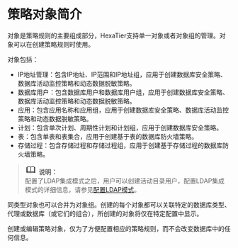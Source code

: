 # 策略对象简介<a name="ZH-CN_TOPIC_0111166428"></a>

对象是策略规则的主要组成部分，HexaTier支持单一对象或者对象组的管理。对象可以在创建策略规则时使用。

对象包括：

-   IP地址管理：包含IP地址、IP范围和IP地址组，应用于创建数据库安全策略、数据库活动监控策略和动态数据脱敏策略。
-   数据库用户：包含数据库用户和数据库用户组，应用于创建数据库安全策略、数据库活动监控策略和动态数据脱敏策略。
-   应用：包含应用名称和应用组，应用于创建数据库安全策略、数据库活动监控策略和动态数据脱敏策略。
-   计划：包含单次计划、周期性计划和计划组，应用于创建数据库安全策略。
-   表：包含单表和表集合，应用于创建基于表的数据库防火墙策略。
-   存储过程：包含存储过程和存储过程组，应用于创建基于存储过程的数据库防火墙策略。

>![](public_sys-resources/icon-note.gif) **说明：**   
>配置了LDAP集成模式之后，用户可以创建活动目录用户，配置LDAP集成模式的详细信息，请参见[配置LDAP模式](配置LDAP模式.md#ZH-CN_TOPIC_0111166435)。  

同类型对象也可以合并为对象组。创建的每个对象都可以关联特定的数据库类型、代理或数据库（或它们的组合），所创建的对象将仅在特定配置中显示。

创建或编辑策略对象，仅为了方便配置相应的策略规则，而不会改变数据库中的任何信息。


